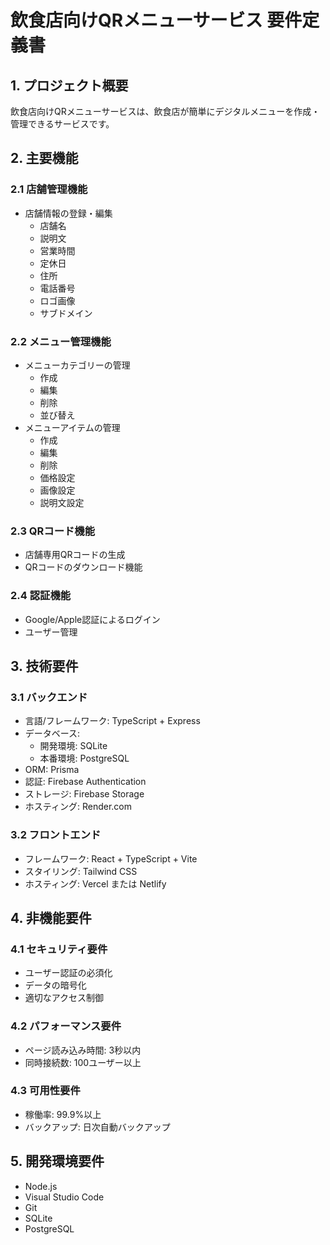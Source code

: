 # 飲⾷店向けQRメニューサービス 要件定義書

## 1. プロジェクト概要
飲⾷店向けQRメニューサービスは、飲食店が簡単にデジタルメニューを作成・管理できるサービスです。

## 2. 主要機能

### 2.1 店舗管理機能
- 店舗情報の登録・編集
  - 店舗名
  - 説明文
  - 営業時間
  - 定休日
  - 住所
  - 電話番号
  - ロゴ画像
  - サブドメイン

### 2.2 メニュー管理機能
- メニューカテゴリーの管理
  - 作成
  - 編集
  - 削除
  - 並び替え
- メニューアイテムの管理
  - 作成
  - 編集
  - 削除
  - 価格設定
  - 画像設定
  - 説明文設定

### 2.3 QRコード機能
- 店舗専用QRコードの生成
- QRコードのダウンロード機能

### 2.4 認証機能
- Google/Apple認証によるログイン
- ユーザー管理

## 3. 技術要件

### 3.1 バックエンド
- 言語/フレームワーク: TypeScript + Express
- データベース: 
  - 開発環境: SQLite
  - 本番環境: PostgreSQL
- ORM: Prisma
- 認証: Firebase Authentication
- ストレージ: Firebase Storage
- ホスティング: Render.com

### 3.2 フロントエンド
- フレームワーク: React + TypeScript + Vite
- スタイリング: Tailwind CSS
- ホスティング: Vercel または Netlify

## 4. 非機能要件

### 4.1 セキュリティ要件
- ユーザー認証の必須化
- データの暗号化
- 適切なアクセス制御

### 4.2 パフォーマンス要件
- ページ読み込み時間: 3秒以内
- 同時接続数: 100ユーザー以上

### 4.3 可用性要件
- 稼働率: 99.9%以上
- バックアップ: 日次自動バックアップ

## 5. 開発環境要件
- Node.js
- Visual Studio Code
- Git
- SQLite
- PostgreSQL
